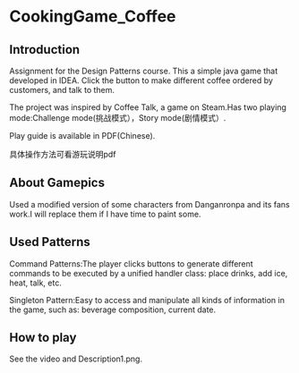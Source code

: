 # CookingGame_Coffee
## Introduction
  Assignment for the Design Patterns course. This a simple java game that developed in IDEA. Click the button to make different coffee ordered by customers, and talk to them.

  The project was inspired by Coffee Talk, a game on Steam.Has two playing mode:Challenge mode(挑战模式），Story mode(剧情模式）.
  
  Play guide is available in PDF(Chinese).
  
  具体操作方法可看游玩说明pdf
## About Gamepics
  Used a modified version of some characters from Danganronpa and its fans work.I will replace them if I have time to paint some.
## Used Patterns
  Command Patterns:The player clicks buttons to generate different commands to be executed by a unified handler class: place drinks, add ice, heat, talk, etc.
  
  Singleton Pattern:Easy to access and manipulate all kinds of information in the game, such as: beverage composition, current date.
## How to play 
See the video and Description1.png.
